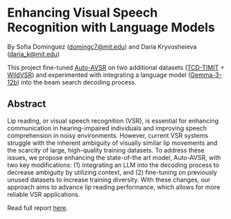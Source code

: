 # Enhancing Visual Speech Recognition with Language Models
By Sofia Dominguez (domingc7@mit.edu) and Daria Kryvosheieva (daria_k@mit.edu)

This project fine-tuned <a href="https://ieeexplore.ieee.org/document/10096889">Auto-AVSR</a> on two additional datasets (<a href="https://ieeexplore.ieee.org/document/7050271">TCD-TIMIT</a> + <a href="https://ieeexplore.ieee.org/document/10483898">WildVSR</a>) and experimented with integrating a language model (<a href="[https://ieeexplore.ieee.org/document/7050271](https://huggingface.co/google/gemma-3-12b-it)">Gemma-3-12b</a>) into the beam search decoding process.

## Abstract

Lip reading, or visual speech recognition (VSR), is essential for enhancing communication in hearing-impaired individuals and improving speech comprehension in noisy environments. However, current VSR systems struggle with the inherent ambiguity of visually similar lip movements and the scarcity of large, high-quality training datasets. To address these issues, we propose enhancing the state-of-the art model, Auto-AVSR, with two key modifications: (1) integrating an LLM into the decoding process to decrease ambiguity by utilizing context, and (2) fine-tuning on previously unused datasets to increase training diversity. With these changes, our approach aims to advance lip reading performance, which allows for more reliable VSR applications.

Read full report [here](6_S058_Project_Report.pdf).
